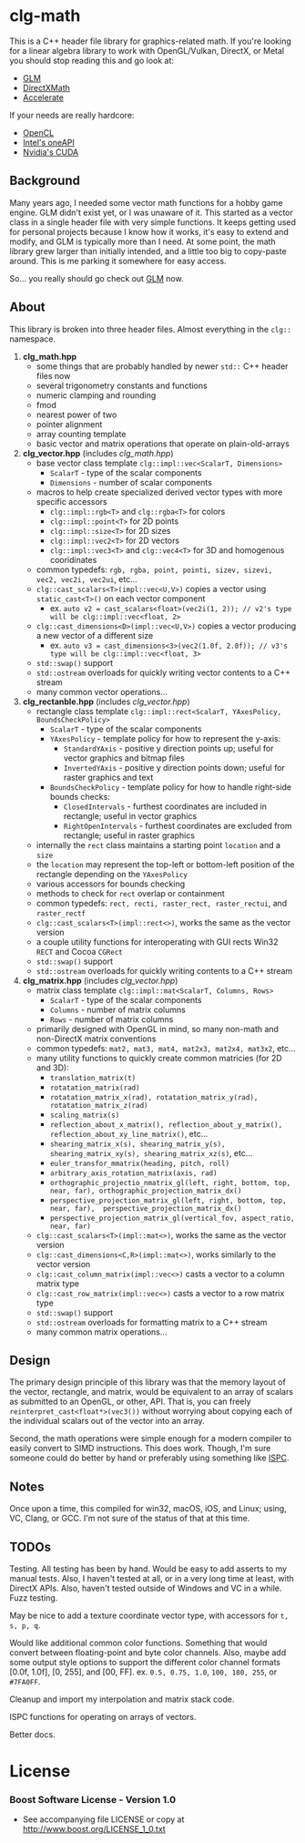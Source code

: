 clg-math
========

This is a C++ header file library for graphics-related math. If you're looking for a linear algebra library to work with OpenGL/Vulkan, DirectX, or Metal you should stop reading this and go look at:

- [GLM](https://github.com/g-truc/glm)
- [DirectXMath](https://github.com/Microsoft/DirectXMath)
- [Accelerate](https://developer.apple.com/documentation/accelerate)

If your needs are really hardcore:

- [OpenCL](https://www.khronos.org/opencl)
- [Intel's oneAPI](https://software.intel.com/content/www/us/en/develop/tools/oneapi.html)
- [Nvidia's CUDA](https://developer.nvidia.com/cuda-zone)

Background
----------
Many years ago, I needed some vector math functions for a hobby game engine. GLM didn't exist yet, or I was unaware of it. This started as a vector class in a single header file with very simple functions. It keeps getting used for personal projects because I know how it works, it's easy to extend and modify, and GLM is typically more than I need. At some point, the math library grew larger than initially intended, and a little too big to copy-paste around. This is me parking it somewhere for easy access.

So... you really should go check out [GLM](https://github.com/g-truc/glm) now.

About
-----
This library is broken into three header files. Almost everything in the `clg::` namespace.

1. **clg_math.hpp**
    - some things that are probably handled by newer `std::` C++ header files now
    - several trigonometry constants and functions
    - numeric clamping and rounding
    - fmod
    - nearest power of two
    - pointer alignment
    - array counting template
    - basic vector and matrix operations that operate on plain-old-arrays
2. **clg_vector.hpp** (includes _clg_math.hpp_)
    - base vector class template `clg::impl::vec<ScalarT, Dimensions>`
        - `ScalarT` - type of the scalar components
        - `Dimensions` - number of scalar components
    - macros to help create specialized derived vector types with more specific accessors
        - `clg::impl::rgb<T>` and `clg::rgba<T>` for colors
        - `clg::impl::point<T>` for 2D points
        - `clg::impl::size<T>` for 2D sizes
        - `clg::impl::vec2<T>` for 2D vectors
        - `clg::impl::vec3<T>` and `clg::vec4<T>` for 3D and homogenous cooridinates
    - common typedefs: `rgb, rgba, point, pointi, sizev, sizevi, vec2, vec2i, vec2ui`, etc...
    - `clg::cast_scalars<T>(impl::vec<U,V>)` copies a vector using `static_cast<T>()` on each vector component
        - ex. `auto v2 = cast_scalars<float>(vec2i(1, 2)); // v2's type will be clg::impl::vec<float, 2>`
    - `clg::cast_dimensions<D>(impl::vec<U,V>)` copies a vector producing a new vector of a different size
        - ex. `auto v3 = cast_dimensions<3>(vec2(1.0f, 2.0f)); // v3's type will be clg::impl::vec<float, 3>`
    - `std::swap()` support
    - `std::ostream` overloads for quickly writing vector contents to a C++ stream
    - many common vector operations...
3. **clg_rectanble.hpp** (includes _clg_vector.hpp_)
    - rectangle class template `clg::impl::rect<ScalarT, YAxesPolicy, BoundsCheckPolicy>`
        - `ScalarT` - type of the scalar components
        - `YAxesPolicy` - template policy for how to represent the y-axis:
            - `StandardYAxis` - positive y direction points up; useful for vector graphics and bitmap files
            - `InvertedYAxis` - positive y direction points down; useful for raster graphics and text
        - `BoundsCheckPolicy` - template policy for how to handle right-side bounds checks:
            - `ClosedIntervals` - furthest coordinates are included in rectangle; useful in vector graphics
            - `RightOpenIntervals` - furthest coordinates are excluded from rectangle; useful in raster graphics
    - internally the `rect` class maintains a starting point `location` and a `size`
    - the `location` may represent the top-left or bottom-left position of the rectangle depending on the `YAxesPolicy`
    - various accessors for bounds checking
    - methods to check for `rect` overlap or containment
    - common typedefs: `rect, recti, raster_rect, raster_rectui`, and `raster_rectf`
    - `clg::cast_scalars<T>(impl::rect<>)`, works the same as the vector version
    - a couple utility functions for interoperating with GUI rects Win32 `RECT` and Cocoa `CGRect`
    - `std::swap()` support
    - `std::ostream` overloads for quickly writing contents to a C++ stream
3. **clg_matrix.hpp** (includes _clg_vector.hpp_)
    - matrix class template `clg::impl::mat<ScalarT, Columns, Rows>`
        - `ScalarT` - type of the scalar components
        - `Columns` - number of matrix columns
        - `Rows` - number of matrix columns
    - primarily designed with OpenGL in mind, so many non-math and non-DirectX matrix conventions
    - common typedefs: `mat2, mat3, mat4, mat2x3, mat2x4, mat3x2`, etc...
    - many utility functions to quickly create common matricies (for 2D and 3D):
        - `translation_matrix(t)`
        - `rotatation_matrix(rad)`
        - `rotatation_matrix_x(rad), rotatation_matrix_y(rad), rotatation_matrix_z(rad)`
        - `scaling_matrix(s)`
        - `reflection_about_x_matrix(), reflection_about_y_matrix(), reflection_about_xy_line_matrix()`, etc...
        - `shearing_matrix_x(s), shearing_matrix_y(s), shearing_matrix_xy(s), shearing_matrix_xz(s)`, etc...
        - `euler_transfor_mmatrix(heading, pitch, roll)`
        - `arbitrary_axis_rotation_matrix(axis, rad)`
        - `orthographic_projectio_nmatrix_gl(left, right, bottom, top, near, far), orthographic_projection_matrix_dx()`
        - `perspective_projection_matrix_gl(left, right, bottom, top, near, far),  perspective_projection_matrix_dx()`
        - `perspective_projection_matrix_gl(vertical_fov, aspect_ratio, near, far)`
    - `clg::cast_scalars<T>(impl::mat<>)`, works the same as the vector version
    - `clg::cast_dimensions<C,R>(impl::mat<>)`, works similarly to the vector version
    - `clg::cast_column_matrix(impl::vec<>)` casts a vector to a column matrix type
    - `clg::cast_row_matrix(impl::vec<>)` casts a vector to a row matrix type
    - `std::swap()` support
    - `std::ostream` overloads for formatting matrix to a C++ stream
    - many common matrix operations...

Design
------
The primary design principle of this library was that the memory layout of the vector, rectangle, and matrix, would be equivalent to an array of scalars as submitted to an OpenGL, or other, API. That is, you can freely `reinterpret_cast<float*>(vec3())` without worrying about copying each of the individual scalars out of the vector into an array.

Second, the math operations were simple enough for a modern compiler to easily convert to SIMD instructions. This does work. Though, I'm sure someone could do better by hand or preferably using something like [ISPC](https://github.com/ispc/ispc).

Notes
-----
Once upon a time, this compiled for win32, macOS, iOS, and Linux; using, VC, Clang, or GCC. I'm not sure of the status of that at this time.

TODOs
-----
Testing. All testing has been by hand. Would be easy to add asserts to my manual tests. Also, I haven't tested at all, or in a very long time at least, with DirectX APIs. Also, haven't tested outside of Windows and VC in a while. Fuzz testing.

May be nice to add a texture coordinate vector type, with accessors for `t, s, p, q`.

Would like additional common color functions. Something that would convert between floating-point and byte color channels. Also, maybe add some output style options to support the different color channel formats [0.0f, 1.0f], [0, 255], and [00, FF]. ex. `0.5, 0.75, 1.0`, `100, 180, 255`, or `#7FA0FF`.

Cleanup and import my interpolation and matrix stack code.

ISPC functions for operating on arrays of vectors.

Better docs.

License
=======

### Boost Software License - Version 1.0
- See accompanying file LICENSE or copy at <http://www.boost.org/LICENSE_1_0.txt>
